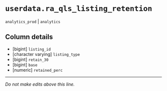# `userdata.ra_qls_listing_retention`
`analytics_prod` | `analytics`

## Column details
* [bigint]    `listing_id`
* [character varying] `listing_type`
* [bigint]    `retain_30`
* [bigint]    `base`
* [numeric]   `retained_perc`

-------------------------------------------------------------------------------
*Do not make edits above this line.*
